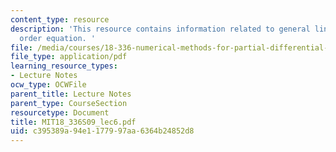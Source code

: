 ```yaml
---
content_type: resource
description: 'This resource contains information related to general linear second
  order equation. '
file: /media/courses/18-336-numerical-methods-for-partial-differential-equations-spring-2009/c395389a94e1177997aa6364b24852d8_MIT18_336S09_lec6.pdf
file_type: application/pdf
learning_resource_types:
- Lecture Notes
ocw_type: OCWFile
parent_title: Lecture Notes
parent_type: CourseSection
resourcetype: Document
title: MIT18_336S09_lec6.pdf
uid: c395389a-94e1-1779-97aa-6364b24852d8
---
```

